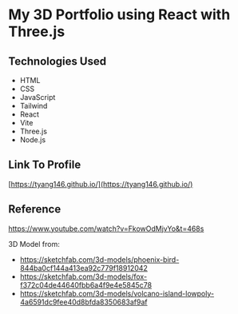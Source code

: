 # My 3D Portfolio using React with Three.js

## Technologies Used
- HTML
- CSS
- JavaScript
- Tailwind
- React
- Vite
- Three.js
- Node.js

## Link To Profile

[https://tyang146.github.io/](https://tyang146.github.io/)

## Reference

https://www.youtube.com/watch?v=FkowOdMjvYo&t=468s

3D Model from: 
- https://sketchfab.com/3d-models/phoenix-bird-844ba0cf144a413ea92c779f18912042
- https://sketchfab.com/3d-models/fox-f372c04de44640fbb6a4f9e4e5845c78
- https://sketchfab.com/3d-models/volcano-island-lowpoly-4a6591dc9fee40d8bfda8350683af9af
